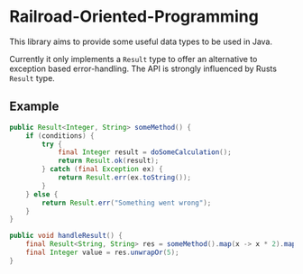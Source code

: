 # Railroad-Oriented-Programming

This library aims to provide some useful data types to be used in Java.

Currently it only implements a `Result` type to offer an alternative to
exception based error-handling. The API is strongly influenced by Rusts `Result`
type.

## Example

```java
public Result<Integer, String> someMethod() {
    if (conditions) {
        try {
            final Integer result = doSomeCalculation();
            return Result.ok(result);
        } catch (final Exception ex) {
            return Result.err(ex.toString());
        }
    } else {
        return Result.err("Something went wrong");
    }
}

public void handleResult() {
    final Result<String, String> res = someMethod().map(x -> x * 2).map(x -> x.toString());
    final Integer value = res.unwrapOr(5);
}
```

